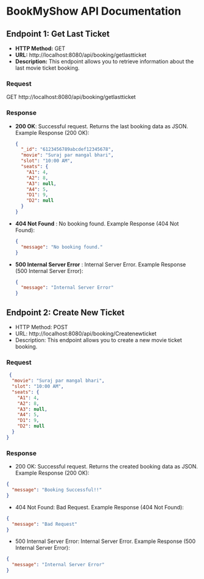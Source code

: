 # BookMyShow API Documentation

## Endpoint 1: Get Last Ticket
- **HTTP Method:** GET
- **URL:** http://localhost:8080/api/booking/getlastticket
- **Description:** This endpoint allows you to retrieve information about the last movie ticket booking.

### Request
  GET http://localhost:8080/api/booking/getlastticket

### Response

- **200 OK**: Successful request. Returns the last booking data as JSON.
  Example Response (200 OK):
  ```json
  {
    "_id": "6123456789abcdef12345678",
    "movie": "Suraj par mangal bhari",
    "slot": "10:00 AM",
    "seats": {
      "A1": 4,
      "A2": 8,
      "A3": null,
      "A4": 5,
      "D1": 9,
      "D2": null
    }
  }

- **404 Not Found** : No booking found.
  Example Response (404 Not Found):
  ```json
  {
    "message": "No booking found."
  }

- **500 Internal Server Error** : Internal Server Error.
  Example Response (500 Internal Server Error):
  ```json
  {
    "message": "Internal Server Error"
  }

## Endpoint 2: Create New Ticket
- HTTP Method: POST
- URL: http://localhost:8080/api/booking/Createnewticket
- Description: This endpoint allows you to create a new movie ticket booking.

### Request
```json
 {
  "movie": "Suraj par mangal bhari",
  "slot": "10:00 AM",
  "seats": {
    "A1": 4,
    "A2": 8,
    "A3": null,
    "A4": 5,
    "D1": 9,
    "D2": null
  }
}
```
### Response

- 200 OK: Successful request. Returns the created booking data as JSON.
Example Response (200 OK):
```json
{
  "message": "Booking Successful!!"
}
```
- 404 Not Found: Bad Request.
Example Response (404 Not Found):
```json
{
  "message": "Bad Request"
}
```
- 500 Internal Server Error: Internal Server Error.
Example Response (500 Internal Server Error):
```json
{
  "message": "Internal Server Error"
}
```

